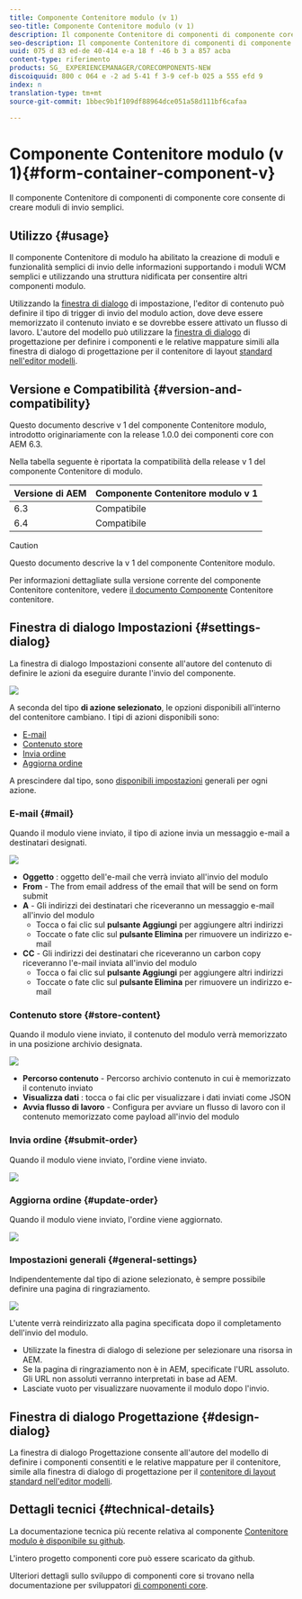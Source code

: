```yaml
---
title: Componente Contenitore modulo (v 1)
seo-title: Componente Contenitore modulo (v 1)
description: Il componente Contenitore di componenti di componente core consente di creare moduli di invio semplici.
seo-description: Il componente Contenitore di componenti di componente core consente di creare moduli di invio semplici.
uuid: 075 d 83 ed-de 40-414 e-a 18 f -46 b 3 a 857 acba
content-type: riferimento
products: SG_ EXPERIENCEMANAGER/CORECOMPONENTS-NEW
discoiquuid: 800 c 064 e -2 ad 5-41 f 3-9 cef-b 025 a 555 efd 9
index: n
translation-type: tm+mt
source-git-commit: 1bbec9b1f109df88964dce051a58d111bf6cafaa

---
```



# Componente Contenitore modulo (v 1){#form-container-component-v}

Il componente Contenitore di componenti di componente core consente di creare moduli di invio semplici.

## Utilizzo {#usage}

Il componente Contenitore di modulo ha abilitato la creazione di moduli e funzionalità semplici di invio delle informazioni supportando i moduli WCM semplici e utilizzando una struttura nidificata per consentire altri componenti modulo.

Utilizzando la [finestra di dialogo](form-container-v1.md#main-pars_title) di impostazione, l&#39;editor di contenuto può definire il tipo di trigger di invio del modulo action, dove deve essere memorizzato il contenuto inviato e se dovrebbe essere attivato un flusso di lavoro. L&#39;autore del modello può utilizzare la [finestra di dialogo](form-container-v1.md#main-pars_title_1995166862) di progettazione per definire i componenti e le relative mappature simili alla finestra di dialogo di progettazione per il contenitore di layout [standard nell&#39;editor modelli](https://helpx.adobe.com/experience-manager/6-4/sites/authoring/using/templates.html#main-pars_title_1754153843).

## Versione e Compatibilità {#version-and-compatibility}

Questo documento descrive v 1 del componente Contenitore modulo, introdotto originariamente con la release 1.0.0 dei componenti core con AEM 6.3.

Nella tabella seguente è riportata la compatibilità della release v 1 del componente Contenitore di modulo.

| Versione di AEM | Componente Contenitore modulo v 1 |
|--- |--- |
| 6.3 | Compatibile |
| 6.4 | Compatibile |

>[!CAUTION]
>
>Questo documento descrive la v 1 del componente Contenitore modulo.
>
>Per informazioni dettagliate sulla versione corrente del componente Contenitore contenitore, vedere [il documento Componente](form-container.md) Contenitore contenitore.

## Finestra di dialogo Impostazioni {#settings-dialog}

La finestra di dialogo Impostazioni consente all&#39;autore del contenuto di definire le azioni da eseguire durante l&#39;invio del componente.

![](assets/chlimage_1.png)

A seconda del tipo **di azione selezionato**, le opzioni disponibili all&#39;interno del contenitore cambiano. I tipi di azioni disponibili sono:

* [E-mail](form-container-v1.md#main-pars_title_966511656)
* [Contenuto store](form-container-v1.md#main-pars_title_2065985840)
* [Invia ordine](form-container-v1.md#main-pars_title_686874527)
* [Aggiorna ordine](form-container-v1.md#main-pars_title_410109286)

A prescindere dal tipo, sono [disponibili impostazioni](form-container-v1.md#main-pars_title_375403046) generali per ogni azione.

### E-mail {#mail}

Quando il modulo viene inviato, il tipo di azione invia un messaggio e-mail a destinatari designati.

![](assets/chlimage_1-1.png)

* **Oggetto** : oggetto dell&#39;e-mail che verrà inviato all&#39;invio del modulo
* **From** - The from email address of the email that will be send on form submit
* **A** - Gli indirizzi dei destinatari che riceveranno un messaggio e-mail all&#39;invio del modulo
   * Tocca o fai clic sul **pulsante Aggiungi** per aggiungere altri indirizzi
   * Toccate o fate clic sul **pulsante Elimina** per rimuovere un indirizzo e-mail
* **CC** - Gli indirizzi dei destinatari che riceveranno un carbon copy riceveranno l&#39;e-mail inviata all&#39;invio del modulo
   * Tocca o fai clic sul **pulsante Aggiungi** per aggiungere altri indirizzi
   * Toccate o fate clic sul **pulsante Elimina** per rimuovere un indirizzo e-mail

### Contenuto store {#store-content}

Quando il modulo viene inviato, il contenuto del modulo verrà memorizzato in una posizione archivio designata.

![](assets/chlimage_1-2.png)

* **Percorso contenuto** - Percorso archivio contenuto in cui è memorizzato il contenuto inviato
* **Visualizza dati** : tocca o fai clic per visualizzare i dati inviati come JSON
* **Avvia flusso di lavoro** - Configura per avviare un flusso di lavoro con il contenuto memorizzato come payload all&#39;invio del modulo

### Invia ordine {#submit-order}

Quando il modulo viene inviato, l&#39;ordine viene inviato.

![](assets/chlimage_1-3.png)

### Aggiorna ordine {#update-order}

Quando il modulo viene inviato, l&#39;ordine viene aggiornato.

![](assets/chlimage_1-4.png)

### Impostazioni generali {#general-settings}

Indipendentemente dal tipo di azione selezionato, è sempre possibile definire una pagina di ringraziamento.

![](assets/chlimage_1-5.png)

L&#39;utente verrà reindirizzato alla pagina specificata dopo il completamento dell&#39;invio del modulo.

* Utilizzate la finestra di dialogo di selezione per selezionare una risorsa in AEM.
* Se la pagina di ringraziamento non è in AEM, specificate l&#39;URL assoluto. Gli URL non assoluti verranno interpretati in base ad AEM.
* Lasciate vuoto per visualizzare nuovamente il modulo dopo l&#39;invio.

## Finestra di dialogo Progettazione {#design-dialog}

La finestra di dialogo Progettazione consente all&#39;autore del modello di definire i componenti consentiti e le relative mappature per il contenitore, simile alla finestra di dialogo di progettazione per il [contenitore di layout standard nell&#39;editor modelli](https://helpx.adobe.com/experience-manager/6-4/sites/authoring/using/templates.html#main-pars_title_1754153843).

## Dettagli tecnici {#technical-details}

La documentazione tecnica più recente relativa al componente [Contenitore modulo è disponibile su github](https://github.com/adobe/aem-core-wcm-components/tree/master/content/src/content/jcr_root/apps/core/wcm/components/form/container/v1/container).

L&#39;intero progetto componenti core può essere scaricato da github.

Ulteriori dettagli sullo sviluppo di componenti core si trovano nella documentazione per sviluppatori [di componenti core](developing.md).
